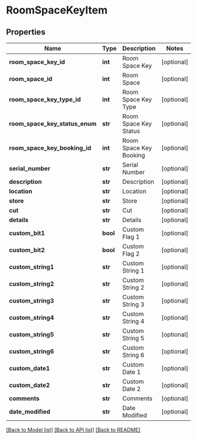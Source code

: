 # RoomSpaceKeyItem

## Properties
Name | Type | Description | Notes
------------ | ------------- | ------------- | -------------
**room_space_key_id** | **int** | Room Space Key | [optional] 
**room_space_id** | **int** | Room Space | [optional] 
**room_space_key_type_id** | **int** | Room Space Key Type | [optional] 
**room_space_key_status_enum** | **str** | Room Space Key Status | [optional] 
**room_space_key_booking_id** | **int** | Room Space Key Booking | [optional] 
**serial_number** | **str** | Serial Number | [optional] 
**description** | **str** | Description | [optional] 
**location** | **str** | Location | [optional] 
**store** | **str** | Store | [optional] 
**cut** | **str** | Cut | [optional] 
**details** | **str** | Details | [optional] 
**custom_bit1** | **bool** | Custom Flag 1 | [optional] 
**custom_bit2** | **bool** | Custom Flag 2 | [optional] 
**custom_string1** | **str** | Custom String 1 | [optional] 
**custom_string2** | **str** | Custom String 2 | [optional] 
**custom_string3** | **str** | Custom String 3 | [optional] 
**custom_string4** | **str** | Custom String 4 | [optional] 
**custom_string5** | **str** | Custom String 5 | [optional] 
**custom_string6** | **str** | Custom String 6 | [optional] 
**custom_date1** | **str** | Custom Date 1 | [optional] 
**custom_date2** | **str** | Custom Date 2 | [optional] 
**comments** | **str** | Comments | [optional] 
**date_modified** | **str** | Date Modified | [optional] 

[[Back to Model list]](../README.md#documentation-for-models) [[Back to API list]](../README.md#documentation-for-api-endpoints) [[Back to README]](../README.md)


